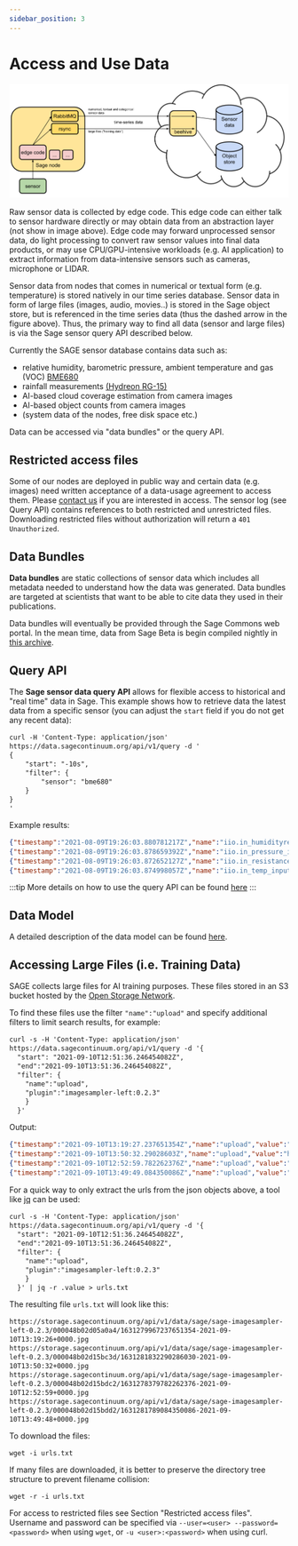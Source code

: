 ```yaml
---
sidebar_position: 3
---
```


# Access and Use Data

![Data Movement](./images/data_movement.svg)


Raw sensor data is collected by edge code. This edge code can either talk to sensor hardware directly or may obtain data from an abstraction layer (not show in image above). Edge code may forward unprocessed sensor data, do light processing to convert raw sensor values into final data products, or may use CPU/GPU-intensive workloads (e.g. AI application) to extract information from data-intensive sensors such as cameras, microphone or LIDAR.  

Sensor data from nodes that comes in numerical or textual form (e.g. temperature) is stored natively in our time series database. Sensor data in form of large files (images, audio, movies..) is stored in the Sage object store, but is referenced in the time series data (thus the dashed arrow in the figure above). Thus, the primary way to find all data (sensor and large files) is via the Sage sensor query API described below.

Currently the SAGE sensor database contains data such as:

- relative humidity, barometric pressure, ambient temperature and gas (VOC) [BME680](https://www.bosch-sensortec.com/products/environmental-sensors/gas-sensors/bme680/)
- rainfall measurements [(Hydreon RG-15)](https://sage-commons.sdsc.edu/dataset/rg-15) 
- AI-based cloud coverage estimation from camera images
- AI-based object counts from camera images
- (system data of the nodes, free disk space etc.)

Data can be accessed via "data bundles"  or the query API.

## Restricted access files

Some of our nodes are deployed in public way and certain data (e.g. images) need written acceptance of a data-usage agreement to access them. Please [contact us](mailto:support@sagecontinuum.org) if you are interested in access. The sensor log (see Query API) contains references to both restricted and unrestricted files. Downloading restricted files without authorization will return a `401 Unauthorized`.

## Data Bundles

**Data bundles** are static collections of sensor data which includes all metadata needed to understand how the data was generated. Data bundles are targeted at scientists that want to be able to cite data they used in their publications.

Data bundles will eventually be provided through the Sage Commons web portal. In the mean time, data from Sage Beta is begin compiled nightly in [this archive](https://web.lcrc.anl.gov/public/waggle/sagedata/SAGE-Data.tar).

## Query API

The **Sage sensor data query API** allows for flexible access to historical and "real time" data in Sage.  This example shows how to retrieve data the latest data from a specific sensor (you can adjust the `start` field if you do not get any recent data):

```console
curl -H 'Content-Type: application/json' https://data.sagecontinuum.org/api/v1/query -d '
{
    "start": "-10s",
    "filter": {
        "sensor": "bme680"
    }
}
'
```
Example results:
```json
{"timestamp":"2021-08-09T19:26:03.880781217Z","name":"iio.in_humidityrelative_input","value":70.905,"meta":{"node":"000048b02d15bdcd","plugin":"plugin-metsense:0.1.1","sensor":"bme680"}}
{"timestamp":"2021-08-09T19:26:03.878659392Z","name":"iio.in_pressure_input","value":975.78,"meta":{"node":"000048b02d15bdcd","plugin":"plugin-metsense:0.1.1","sensor":"bme680"}}
{"timestamp":"2021-08-09T19:26:03.872652127Z","name":"iio.in_resistance_input","value":93952,"meta":{"node":"000048b02d15bdcd","plugin":"plugin-metsense:0.1.1","sensor":"bme680"}}
{"timestamp":"2021-08-09T19:26:03.874998057Z","name":"iio.in_temp_input","value":27330,"meta":{"node":"000048b02d15bdcd","plugin":"plugin-metsense:0.1.1","sensor":"bme680"}}
```

:::tip
More details on how to use the query API can be found [here](https://github.com/waggle-sensor/waggle-beehive-v2/blob/main/docs/querying-measurements.md#query-api)
:::

## Data Model

A detailed description of the data model can be found [here](https://github.com/waggle-sensor/waggle-beehive-v2/blob/main/docs/querying-measurements.md#data-model).

## Accessing Large Files (i.e. Training Data)
SAGE collects large files for AI training purposes. These files stored in an S3 bucket hosted by the [Open Storage Network](https://www.openstoragenetwork.org/).

To find these files use the filter `"name":"upload"` and specify additional filters to limit search results, for example:

```console
curl -s -H 'Content-Type: application/json' https://data.sagecontinuum.org/api/v1/query -d '{
  "start": "2021-09-10T12:51:36.246454082Z",
  "end":"2021-09-10T13:51:36.246454082Z",
  "filter": {
    "name":"upload",
    "plugin":"imagesampler-left:0.2.3"
    }
  }'
```

Output:
```json
{"timestamp":"2021-09-10T13:19:27.237651354Z","name":"upload","value":"https://storage.sagecontinuum.org/api/v1/data/sage/sage-imagesampler-left-0.2.3/000048b02d05a0a4/1631279967237651354-2021-09-10T13:19:26+0000.jpg","meta":{"job":"sage","node":"000048b02d05a0a4","plugin":"imagesampler-left:0.2.3","task":"imagesampler-left:0.2.3"}}
{"timestamp":"2021-09-10T13:50:32.29028603Z","name":"upload","value":"https://storage.sagecontinuum.org/api/v1/data/sage/sage-imagesampler-left-0.2.3/000048b02d15bc3d/1631281832290286030-2021-09-10T13:50:32+0000.jpg","meta":{"job":"sage","node":"000048b02d15bc3d","plugin":"imagesampler-left:0.2.3","task":"imagesampler-left:0.2.3"}}
{"timestamp":"2021-09-10T12:52:59.782262376Z","name":"upload","value":"https://storage.sagecontinuum.org/api/v1/data/sage/sage-imagesampler-left-0.2.3/000048b02d15bdc2/1631278379782262376-2021-09-10T12:52:59+0000.jpg","meta":{"job":"sage","node":"000048b02d15bdc2","plugin":"imagesampler-left:0.2.3","task":"imagesampler-left:0.2.3"}}
{"timestamp":"2021-09-10T13:49:49.084350086Z","name":"upload","value":"https://storage.sagecontinuum.org/api/v1/data/sage/sage-imagesampler-left-0.2.3/000048b02d15bdd2/1631281789084350086-2021-09-10T13:49:48+0000.jpg","meta":{"job":"sage","node":"000048b02d15bdd2","plugin":"imagesampler-left:0.2.3","task":"imagesampler-left:0.2.3"}}
```


For a quick way to only extract the urls from the json objects above, a tool like [jq](https://stedolan.github.io/jq/) can be used:

```console
curl -s -H 'Content-Type: application/json' https://data.sagecontinuum.org/api/v1/query -d '{
  "start": "2021-09-10T12:51:36.246454082Z",
  "end":"2021-09-10T13:51:36.246454082Z",
  "filter": {
    "name":"upload",
    "plugin":"imagesampler-left:0.2.3"
    }
  }' | jq -r .value > urls.txt
```

The resulting file `urls.txt` will look like this:
```text
https://storage.sagecontinuum.org/api/v1/data/sage/sage-imagesampler-left-0.2.3/000048b02d05a0a4/1631279967237651354-2021-09-10T13:19:26+0000.jpg
https://storage.sagecontinuum.org/api/v1/data/sage/sage-imagesampler-left-0.2.3/000048b02d15bc3d/1631281832290286030-2021-09-10T13:50:32+0000.jpg
https://storage.sagecontinuum.org/api/v1/data/sage/sage-imagesampler-left-0.2.3/000048b02d15bdc2/1631278379782262376-2021-09-10T12:52:59+0000.jpg
https://storage.sagecontinuum.org/api/v1/data/sage/sage-imagesampler-left-0.2.3/000048b02d15bdd2/1631281789084350086-2021-09-10T13:49:48+0000.jpg
```

To download the files:
```console
wget -i urls.txt
```

If many files are downloaded, it is better to preserve the directory tree structure to prevent filename collision:
```console
wget -r -i urls.txt
```

For access to restricted files see Section "Restricted access files". Username and password can be specified via  `--user=<user> --password=<password>` when using `wget`, or `-u <user>:<password>` when using curl.





